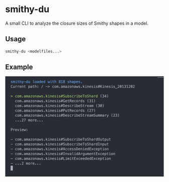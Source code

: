 # smithy-du

A small CLI to analyze the closure sizes of Smithy shapes in a model.

## Usage

```bash
smithy-du <modelfiles...>
```

## Example

![](example.png)
